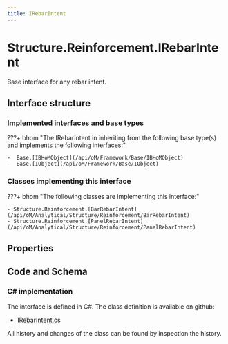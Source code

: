 ```yaml
---
title: IRebarIntent
---
```


# Structure.Reinforcement.IRebarIntent

Base interface for any rebar intent.

## Interface structure

### Implemented interfaces and base types

???+ bhom "The IRebarIntent in inheriting from the following base type(s) and implements the following interfaces:"

    -  Base.[IBHoMObject](/api/oM/Framework/Base/IBHoMObject)
    -  Base.[IObject](/api/oM/Framework/Base/IObject)


### Classes implementing this interface

???+ bhom "The following classes are implementing this interface:"

    - Structure.Reinforcement.[BarRebarIntent](/api/oM/Analytical/Structure/Reinforcement/BarRebarIntent)
    - Structure.Reinforcement.[PanelRebarIntent](/api/oM/Analytical/Structure/Reinforcement/PanelRebarIntent)


## Properties

## Code and Schema

### C# implementation

The interface is defined in C#. The class definition is available on github:

- [IRebarIntent.cs](https://github.com/BHoM/BHoM/blob/develop/Structure_oM/Reinforcement\IRebarIntent.cs)

All history and changes of the class can be found by inspection the history.
